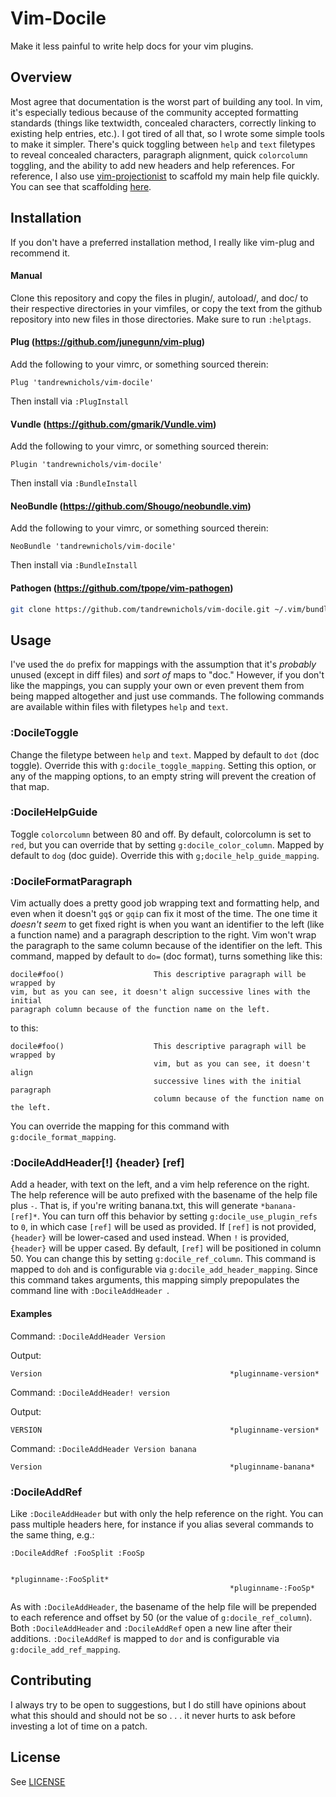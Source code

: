 # Vim-Docile

Make it less painful to write help docs for your vim plugins.

## Overview

Most agree that documentation is the worst part of building any tool. In vim, it's especially tedious because of the community accepted formatting standards (things like textwidth, concealed characters, correctly linking to existing help entries, etc.). I got tired of all that, so I wrote some simple tools to make it simpler. There's quick toggling between `help` and `text` filetypes to reveal concealed characters, paragraph alignment, quick `colorcolumn` toggling, and the ability to add new headers and help references. For reference, I also use [vim-projectionist](https://github.com/tpope/vim-projectionist) to scaffold my main help file quickly. You can see that scaffolding [here](https://github.com/tandrewnichols/dotstar/blob/master/.vim/settings/projectionist.vim#L48-L165).

## Installation

If you don't have a preferred installation method, I really like vim-plug and recommend it.

#### Manual

Clone this repository and copy the files in plugin/, autoload/, and doc/ to their respective directories in your vimfiles, or copy the text from the github repository into new files in those directories. Make sure to run `:helptags`.

#### Plug (https://github.com/junegunn/vim-plug)

Add the following to your vimrc, or something sourced therein:

```vim
Plug 'tandrewnichols/vim-docile'
```

Then install via `:PlugInstall`

#### Vundle (https://github.com/gmarik/Vundle.vim)

Add the following to your vimrc, or something sourced therein:

```vim
Plugin 'tandrewnichols/vim-docile'
```

Then install via `:BundleInstall`

#### NeoBundle (https://github.com/Shougo/neobundle.vim)

Add the following to your vimrc, or something sourced therein:

```vim
NeoBundle 'tandrewnichols/vim-docile'
```

Then install via `:BundleInstall`

#### Pathogen (https://github.com/tpope/vim-pathogen)

```sh
git clone https://github.com/tandrewnichols/vim-docile.git ~/.vim/bundle/vim-docile
```

## Usage

I've used the `do` prefix for mappings with the assumption that it's _probably_ unused (except in diff files) and _sort of_ maps to "doc." However, if you don't like the mappings, you can supply your own or even prevent them from being mapped altogether and just use commands. The following commands are available within files with filetypes `help` and `text`.

### :DocileToggle

Change the filetype between `help` and `text`. Mapped by default to `dot` (doc toggle). Override this with `g:docile_toggle_mapping`. Setting this option, or any of the mapping options, to an empty string will prevent the creation of that map.

### :DocileHelpGuide

Toggle `colorcolumn` between 80 and off. By default, colorcolumn is set to `red`, but you can override that by setting `g:docile_color_column`. Mapped by default to `dog` (doc guide). Override this with `g;docile_help_guide_mapping`.

### :DocileFormatParagraph

Vim actually does a pretty good job wrapping text and formatting help, and even when it doesn't `gq$` or `gqip` can fix it most of the time. The one time it _doesn't seem_ to get fixed right is when you want an identifier to the left (like a function name) and a paragraph description to the right. Vim won't wrap the paragraph to the same column because of the identifier on the left. This command, mapped by default to `do=` (doc format), turns something like this:

```vim
docile#foo()                    This descriptive paragraph will be wrapped by
vim, but as you can see, it doesn't align successive lines with the initial
paragraph column because of the function name on the left.
```

to this:

```vim
docile#foo()                    This descriptive paragraph will be wrapped by
                                vim, but as you can see, it doesn't align
                                successive lines with the initial paragraph
                                column because of the function name on the left.
```

You can override the mapping for this command with `g:docile_format_mapping`.

### :DocileAddHeader[!] {header} [ref]

Add a header, with text on the left, and a vim help reference on the right. The help reference will be auto prefixed with the basename of the help file plus `-`. That is, if you're writing banana.txt, this will generate `*banana-[ref]*`. You can turn off this behavior by setting `g:docile_use_plugin_refs` to `0`, in which case `[ref]` will be used as provided. If `[ref]` is not provided, `{header}` will be lower-cased and used instead. When `!` is provided, `{header}` will be upper cased. By default, `[ref]` will be positioned in column 50. You can change this by setting `g:docile_ref_column`. This command is mapped to `doh` and is configurable via `g:docile_add_header_mapping`. Since this command takes arguments, this mapping simply prepopulates the command line with `:DocileAddHeader `.

#### Examples

Command: `:DocileAddHeader Version`

Output:

```vim
Version                                          *pluginname-version*
```

Command: `:DocileAddHeader! version`

Output:

```vim
VERSION                                          *pluginname-version*
```

Command: `:DocileAddHeader Version banana`

```vim
Version                                          *pluginname-banana*
```

### :DocileAddRef

Like `:DocileAddHeader` but with only the help reference on the right. You can pass multiple headers here, for instance if you alias several commands to the same thing, e.g.:

`:DocileAddRef :FooSplit :FooSp`

```vim
                                                 *pluginname-:FooSplit*
                                                 *pluginname-:FooSp*
```

As with `:DocileAddHeader`, the basename of the help file will be prepended to each reference and offset by 50 (or the value of `g:docile_ref_column`). Both `:DocileAddHeader` and `:DocileAddRef` open a new line after their additions. `:DocileAddRef` is mapped to `dor` and is configurable via `g:docile_add_ref_mapping`.

## Contributing

I always try to be open to suggestions, but I do still have opinions about what this should and should not be so . . . it never hurts to ask before investing a lot of time on a patch.

## License

See [LICENSE](./LICENSE)
